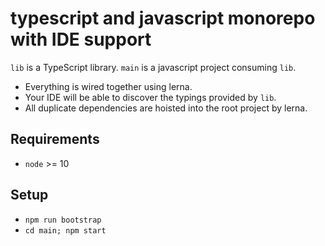 # typescript and javascript monorepo with IDE support

`lib` is a TypeScript library. `main` is a javascript project consuming `lib`.

- Everything is wired together using lerna.
- Your IDE will be able to discover the typings provided by `lib`.
- All duplicate dependencies are hoisted into the root project by lerna.

## Requirements

- `node` >= 10

## Setup

- `npm run bootstrap`
- `cd main; npm start`

